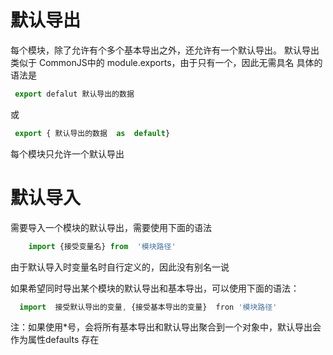 # 默认导出
每个模块，除了允许有个多个基本导出之外，还允许有一个默认导出。
默认导出类似于 CommonJS中的 module.exports，由于只有一个，因此无需具名
具体的语法是
```js
 export defalut 默认导出的数据
```
或
```js
 export { 默认导出的数据  as  default}
```
每个模块只允许一个默认导出

# 默认导入
需要导入一个模块的默认导出，需要使用下面的语法
```js
    import {接受变量名} from  '模块路径'
```
由于默认导入时变量名时自行定义的，因此没有别名一说

如果希望同时导出某个模块的默认导出和基本导出，可以使用下面的语法：
```js
  import  接受默认导出的变量, {接受基本导出的变量}  fron '模块路径'
```
注：如果使用*号，会将所有基本导出和默认导出聚合到一个对象中，默认导出会作为属性defaults 存在